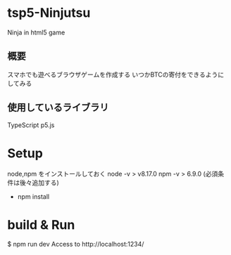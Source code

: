 # tsp5-Ninjutsu
Ninja in html5 game

## 概要
スマホでも遊べるブラウザゲームを作成する
いつかBTCの寄付をできるようにしてみる

## 使用しているライブラリ
TypeScript
p5.js

# Setup
node,npm をインストールしておく
node -v > v8.17.0
npm -v > 6.9.0
(必須条件は後々追加する)

- npm install

# build & Run
$ npm run dev
Access to http://localhost:1234/
